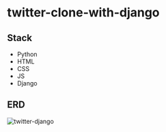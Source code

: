 # twitter-clone-with-django

## Stack 
- Python 
- HTML 
- CSS
- JS
- Django


## ERD

![twitter-django](https://user-images.githubusercontent.com/29616227/69994719-7be38f80-151c-11ea-90b5-2d76461c3ef1.jpg)


